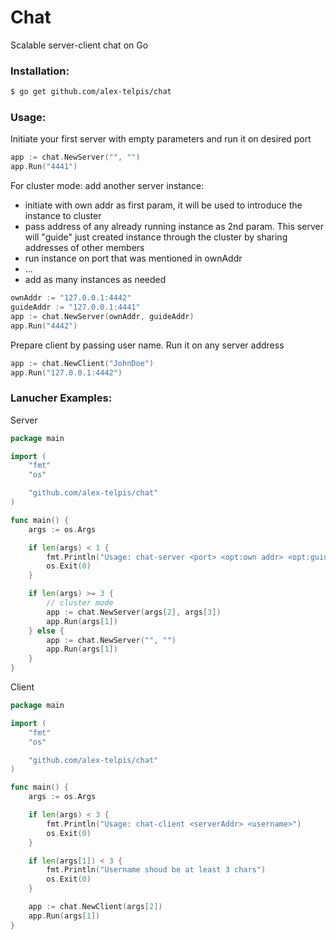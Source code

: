 # Chat
Scalable server-client chat on Go

### Installation:
```sh
$ go get github.com/alex-telpis/chat
```

### Usage:

Initiate your first server with empty parameters and run it on desired port
```go
app := chat.NewServer("", "")
app.Run("4441")
```

For cluster mode: add another server instance:
- initiate with own addr as first param, it will be used to introduce the instance to cluster
- pass address of any already running instance as 2nd param. This server will "guide" just created instance through the cluster by sharing addresses of other members
- run instance on port that was mentioned in ownAddr
- ...
- add as many instances as needed
```go
ownAddr := "127.0.0.1:4442"
guideAddr := "127.0.0.1:4441"
app := chat.NewServer(ownAddr, guideAddr)
app.Run("4442")
```

Prepare client by passing user name. Run it on any server address
```go
app := chat.NewClient("JohnDoe")
app.Run("127.0.0.1:4442")
```

### Lanucher Examples:
Server
```go
package main

import (
	"fmt"
	"os"

	"github.com/alex-telpis/chat"
)

func main() {
	args := os.Args

	if len(args) < 1 {
		fmt.Println("Usage: chat-server <port> <opt:own addr> <opt:guide addr>")
		os.Exit(0)
	}

	if len(args) >= 3 {
		// cluster mode
		app := chat.NewServer(args[2], args[3])
		app.Run(args[1])
	} else {
		app := chat.NewServer("", "")
		app.Run(args[1])
	}
}
```

Client
```go
package main

import (
	"fmt"
	"os"

	"github.com/alex-telpis/chat"
)

func main() {
	args := os.Args

	if len(args) < 3 {
		fmt.Println("Usage: chat-client <serverAddr> <username>")
		os.Exit(0)
	}

	if len(args[1]) < 3 {
		fmt.Println("Username shoud be at least 3 chars")
		os.Exit(0)
	}

	app := chat.NewClient(args[2])
	app.Run(args[1])
}

```
